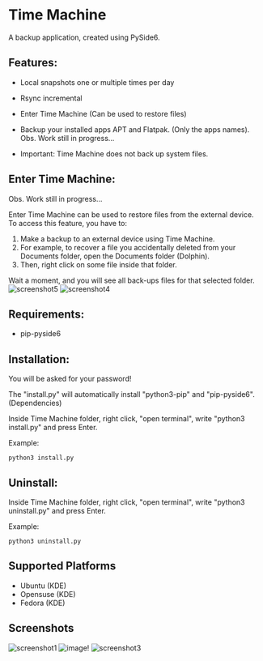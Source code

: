 # Time Machine
A backup application, created using PySide6.

## Features:
* Local snapshots one or multiple times per day
* Rsync incremental
* Enter Time Machine (Can be used to restore files)
* Backup your installed apps APT and Flatpak. (Only the apps names). Obs. Work still in progress...

* Important: Time Machine does not back up system files.

## Enter Time Machine:
Obs. Work still in progress...

Enter Time Machine can be used to restore files from the external device.
To access this feature, you have to:
1. Make a backup to an external device using Time Machine.
2. For example, to recover a file you accidentally deleted from your Documents folder, open the Documents folder (Dolphin).
3. Then, right click on some file inside that folder.

Wait a moment, and you will see all back-ups files for that selected folder.
![screenshot5](https://user-images.githubusercontent.com/66172718/160674784-1aa274ca-19e4-4461-8bbe-24b51a13af97.png)
![screenshot4](https://user-images.githubusercontent.com/66172718/160674231-05ca76ee-9c94-49c0-9e7b-ff18726120c3.png)

## Requirements:
* pip-pyside6

## Installation:
You will be asked for your password! 

The "install.py" will automatically install "python3-pip" and "pip-pyside6". (Dependencies)

Inside Time Machine folder, right click, "open terminal", write "python3 install.py" and press Enter.

Example:

    python3 install.py
## Uninstall:
Inside Time Machine folder, right click, "open terminal", write "python3 uninstall.py" and press Enter.

Example:

    python3 uninstall.py

## Supported Platforms
  * Ubuntu (KDE)
  * Opensuse (KDE)
  * Fedora (KDE)

## Screenshots
![screenshot1](https://user-images.githubusercontent.com/66172718/160672425-e8111a80-062e-48d1-9161-1b3d6a4a9a22.png)
![image](https://user-images.githubusercontent.com/66172718/161592493-047eb731-a98d-4039-9c49-54bf5b181f17.png)!
![screenshot3](https://user-images.githubusercontent.com/66172718/160672472-4b1fa208-e69e-44ed-a372-e01286395f1a.png)
